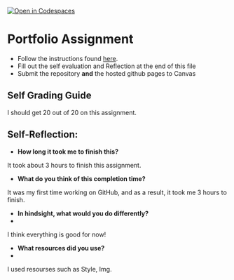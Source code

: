 [![Open in Codespaces](https://classroom.github.com/assets/launch-codespace-7f7980b617ed060a017424585567c406b6ee15c891e84e1186181d67ecf80aa0.svg)](https://classroom.github.com/open-in-codespaces?assignment_repo_id=13358785)
# Portfolio Assignment

- Follow the instructions found [here](https://it3049c.github.io/Material/Assignments/1.Online_Portfolio/).
- Fill out the self evaluation and Reflection at the end of this file
- Submit the repository **and** the hosted github pages to Canvas

## Self Grading Guide

<!--- Update the following line with your self-grade --->
<!--- Check the Rubric on Canvas for a guideline --->

I should get 20 out of 20 on this assignment.

## Self-Reflection:

- **How long it took me to finish this?**
<!-- Answer below this line -->
It took about 3 hours to finish this assignment.

- **What do you think of this completion time?**
<!-- Answer below this line -->
It was my first time working on GitHub, and as a result, it took me 3 hours to finish.

- **In hindsight, what would you do differently?**
- <!-- Answer below this line -->
I think everything is good for now!

- **What resources did you use?**
- <!-- Answer below this line -->
I used resourses such as Style, Img. 

